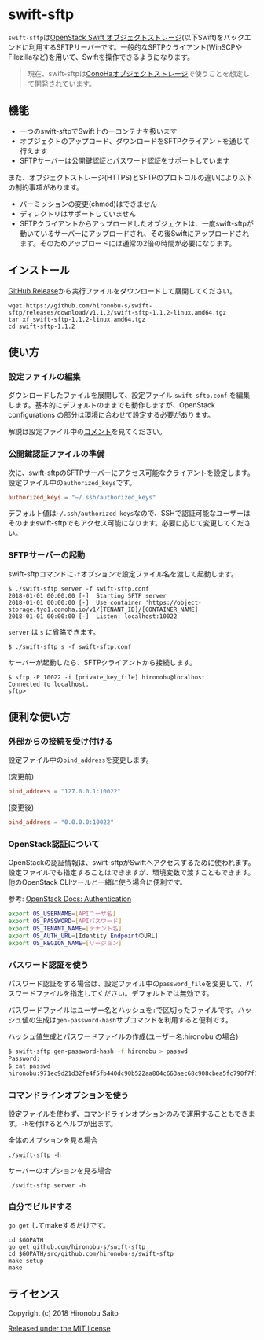 
# swift-sftp

`swift-sftp`は[OpenStack Swift オブジェクトストレージ](https://docs.openstack.org/swift/latest/)(以下Swift)をバックエンドに利用するSFTPサーバーです。一般的なSFTPクライアント(WinSCPやFilezillaなど)を用いて、Swiftを操作できるようになります。

> 現在、swift-sftpは[ConoHaオブジェクトストレージ](https://www.conoha.jp/objectstorage/)で使うことを想定して開発されています。

## 機能

* 一つのswift-sftpでSwift上の一コンテナを扱います
* オブジェクトのアップロード、ダウンロードをSFTPクライアントを通じて行えます
* SFTPサーバーは公開鍵認証とパスワード認証をサポートしています

また、オブジェクトストレージ(HTTPS)とSFTPのプロトコルの違いにより以下の制約事項があります。

* パーミッションの変更(chmod)はできません
* ディレクトリはサポートしていません
* SFTPクライアントからアップロードしたオブジェクトは、一度swift-sftpが動いているサーバーにアップロードされ、その後Swiftにアップロードされます。そのためアップロードには通常の2倍の時間が必要になります。

## インストール

[GitHub Release](https://github.com/hironobu-s/swift-sftp/releases)から実行ファイルをダウンロードして展開してください。

```
wget https://github.com/hironobu-s/swift-sftp/releases/download/v1.1.2/swift-sftp-1.1.2-linux.amd64.tgz
tar xf swift-sftp-1.1.2-linux.amd64.tgz
cd swift-sftp-1.1.2
```

## 使い方

### 設定ファイルの編集

ダウンロードしたファイルを展開して、設定ファイル `swift-sftp.conf` を編集します。基本的にデフォルトのままでも動作しますが、OpenStack configurations の部分は環境に合わせて設定する必要があります。

解説は設定ファイル中の[コメント](https://github.com/hironobu-s/swift-sftp/blob/master/misc/swift-sftp.conf)を見てください。

### 公開鍵認証ファイルの準備

次に、swift-sftpのSFTPサーバーにアクセス可能なクライアントを設定します。設定ファイル中の`authorized_keys`です。

```toml
authorized_keys = "~/.ssh/authorized_keys"
```

デフォルト値は`~/.ssh/authorized_keys`なので、SSHで認証可能なユーザーはそのままswift-sftpでもアクセス可能になります。必要に応じて変更してください。


### SFTPサーバーの起動

swift-sftpコマンドに`-f`オプションで設定ファイル名を渡して起動します。

```shell
$ ./swift-sftp server -f swift-sftp.conf
2018-01-01 00:00:00 [-]  Starting SFTP server
2018-01-01 00:00:00 [-]  Use container 'https://object-storage.tyo1.conoha.io/v1/[TENANT_ID]/[CONTAINER_NAME]
2018-01-01 00:00:00 [-]  Listen: localhost:10022
```

`server` は `s` に省略できます。

```shell
$ ./swift-sftp s -f swift-sftp.conf
```

サーバーが起動したら、SFTPクライアントから接続します。

```shell
$ sftp -P 10022 -i [private_key_file] hironobu@localhost
Connected to localhost.
sftp>
```

## 便利な使い方

### 外部からの接続を受け付ける

設定ファイル中の`bind_address`を変更します。

(変更前)
```toml
bind_address = "127.0.0.1:10022"
```

(変更後)
```toml
bind_address = "0.0.0.0:10022"
```

### OpenStack認証について

OpenStackの認証情報は、swift-sftpがSwiftへアクセスするために使われます。設定ファイルでも指定することはできますが、環境変数で渡すこともできます。他のOpenStack CLIツールと一緒に使う場合に便利です。

参考: [OpenStack Docs: Authentication](https://docs.openstack.org/python-openstackclient/pike/cli/authentication.html)

```bash
export OS_USERNAME=[APIユーザ名]
export OS_PASSWORD=[APIパスワード]
export OS_TENANT_NAME=[テナント名]
export OS_AUTH_URL=[Identity EndpointのURL]
export OS_REGION_NAME=[リージョン]
```

### パスワード認証を使う

パスワード認証をする場合は、設定ファイル中の`password_file`を変更して、パスワードファイルを指定してください。デフォルトでは無効です。

パスワードファイルはユーザー名とハッシュを`:`で区切ったファイルです。ハッシュ値の生成は`gen-password-hash`サブコマンドを利用すると便利です。

ハッシュ値生成とパスワードファイルの作成(ユーザー名:hironobu の場合)

```bash
$ swift-sftp gen-password-hash -f hironobu > passwd
Password:
$ cat passwd
hironobu:971ec9d21d32fe4f5fb440dc90b522aa804c663aec68c908cbea5fc790f7f15d
```

### コマンドラインオプションを使う

設定ファイルを使わず、コマンドラインオプションのみで運用することもできます。`-h`を付けるとヘルプが出ます。

全体のオプションを見る場合
```shell
./swift-sftp -h
```

サーバーのオプションを見る場合
```shell
./swift-sftp server -h
```

### 自分でビルドする

`go get` してmakeするだけです。

```shell
cd $GOPATH
go get github.com/hironobu-s/swift-sftp
cd $GOPATH/src/github.com/hironobu-s/swift-sftp
make setup
make
```

## ライセンス

Copyright (c) 2018 Hironobu Saito

[Released under the MIT license](https://opensource.org/licenses/mit-license.php)
